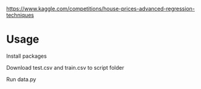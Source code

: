 https://www.kaggle.com/competitions/house-prices-advanced-regression-techniques

# Usage

Install packages

Download test.csv and train.csv to script folder

Run data.py
